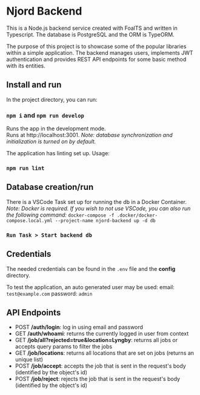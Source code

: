 # Njord Backend

This is a Node.js backend service created with FoalTS and written in Typescript. The database is PostgreSQL and the ORM is TypeORM.

The purpose of this project is to showcase some of the popular libraries within a simple application. The backend manages users, implements JWT authentication and provides REST API endpoints for some basic method with its entities.

## Install and run

In the project directory, you can run:

### `npm i` and `npm run develop`

Runs the app in the development mode.\
Runs at http://localhost:3001.
*Note: database synchronization and initialization is turned on by default.*

The application has linting set up. Usage:
### `npm run lint`

## Database creation/run

There is a VSCode Task set up for running the db in a Docker Container.\
*Note: Docker is required.*
*If you wish to not use VSCode, you can also run the following command:* `docker-compose -f .docker/docker-compose.local.yml --project-name njord-backend up -d db`

### `Run Task > Start backend db`

## Credentials
The needed credentials can be found in the `.env` file and the **config** directory.

To test the application, an auto generated user may be used:
email: `test@example.com`
password: `admin`

## API Endpoints
- POST **/auth/login**: log in using email and password
- GET **/auth/whoami**: returns the currently logged in user from context
- GET **/job/all?rejected=true&location=Lyngby**: returns all jobs or accepts query params to filter the jobs
- GET **/job/locations**: returns all locations that are set on jobs (returns an unique list)
- POST **/job/accept**: accepts the job that is sent in the request's body (identified by the object's id)
- POST **/job/reject**: rejects the job that is sent in the request's body (identified by the object's id)
